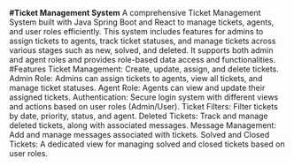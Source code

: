 **#Ticket Management System**
A comprehensive Ticket Management System built with Java Spring Boot and React to manage tickets, agents, and user roles efficiently. This system includes features for admins to assign tickets to agents, track ticket statuses, and manage tickets across various stages such as new, solved, and deleted. It supports both admin and agent roles and provides role-based data access and functionalities.
#Features
Ticket Management: Create, update, assign, and delete tickets.
Admin Role: Admins can assign tickets to agents, view all tickets, and manage ticket statuses.
Agent Role: Agents can view and update their assigned tickets.
Authentication: Secure login system with different views and actions based on user roles (Admin/User).
Ticket Filters: Filter tickets by date, priority, status, and agent.
Deleted Tickets: Track and manage deleted tickets, along with associated messages.
Message Management: Add and manage messages associated with tickets.
Solved and Closed Tickets: A dedicated view for managing solved and closed tickets based on user roles.
